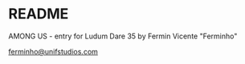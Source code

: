 # README #

AMONG US - entry for Ludum Dare 35
by Fermin Vicente "Ferminho"

ferminho@unifstudios.com